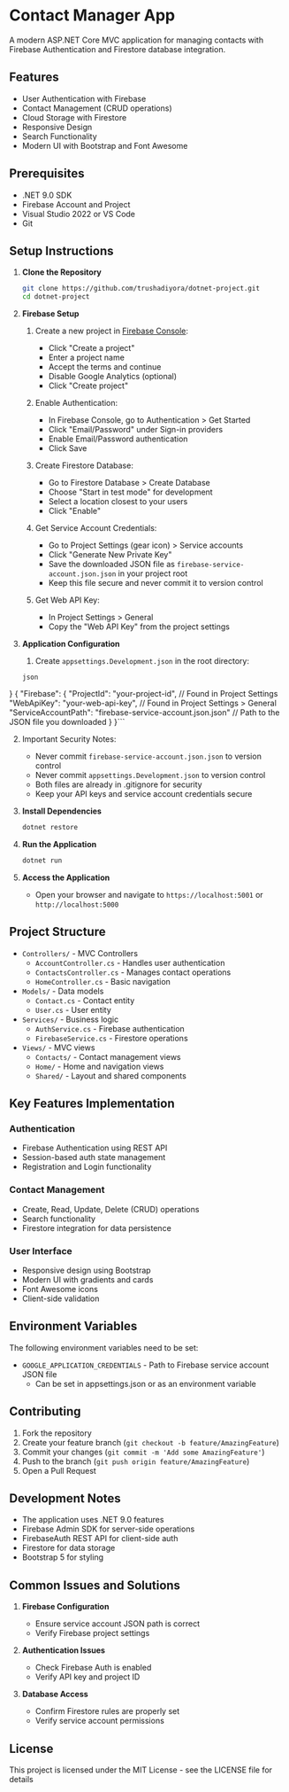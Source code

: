 # Contact Manager App

A modern ASP.NET Core MVC application for managing contacts with Firebase Authentication and Firestore database integration.

## Features

- User Authentication with Firebase
- Contact Management (CRUD operations)
- Cloud Storage with Firestore
- Responsive Design
- Search Functionality
- Modern UI with Bootstrap and Font Awesome

## Prerequisites

- .NET 9.0 SDK
- Firebase Account and Project
- Visual Studio 2022 or VS Code
- Git

## Setup Instructions

1. **Clone the Repository**
   ```bash
   git clone https://github.com/trushadiyora/dotnet-project.git
   cd dotnet-project
   ```

2. **Firebase Setup**
   1. Create a new project in [Firebase Console](https://console.firebase.google.com/):
      - Click "Create a project"
      - Enter a project name
      - Accept the terms and continue
      - Disable Google Analytics (optional)
      - Click "Create project"

   2. Enable Authentication:
      - In Firebase Console, go to Authentication > Get Started
      - Click "Email/Password" under Sign-in providers
      - Enable Email/Password authentication
      - Click Save

   3. Create Firestore Database:
      - Go to Firestore Database > Create Database
      - Choose "Start in test mode" for development
      - Select a location closest to your users
      - Click "Enable"

   4. Get Service Account Credentials:
      - Go to Project Settings (gear icon) > Service accounts
      - Click "Generate New Private Key"
      - Save the downloaded JSON file as `firebase-service-account.json.json` in your project root
      - Keep this file secure and never commit it to version control

   5. Get Web API Key:
      - In Project Settings > General
      - Copy the "Web API Key" from the project settings

3. **Application Configuration**
   1. Create `appsettings.Development.json` in the root directory:
   ```
   json
  }
   {
     "Firebase": {
       "ProjectId": "your-project-id",      // Found in Project Settings
       "WebApiKey": "your-web-api-key",     // Found in Project Settings > General
       "ServiceAccountPath": "firebase-service-account.json.json"  // Path to the JSON file you downloaded
     }
   }```
   
   2. Important Security Notes:
      - Never commit `firebase-service-account.json.json` to version control
      - Never commit `appsettings.Development.json` to version control
      - Both files are already in .gitignore for security
      - Keep your API keys and service account credentials secure

4. **Install Dependencies**
   ```bash
   dotnet restore
   ```

5. **Run the Application**
   ```bash
   dotnet run
   ```

6. **Access the Application**
   - Open your browser and navigate to `https://localhost:5001` or `http://localhost:5000`

## Project Structure

- `Controllers/` - MVC Controllers
  - `AccountController.cs` - Handles user authentication
  - `ContactsController.cs` - Manages contact operations
  - `HomeController.cs` - Basic navigation
- `Models/` - Data models
  - `Contact.cs` - Contact entity
  - `User.cs` - User entity
- `Services/` - Business logic
  - `AuthService.cs` - Firebase authentication
  - `FirebaseService.cs` - Firestore operations
- `Views/` - MVC views
  - `Contacts/` - Contact management views
  - `Home/` - Home and navigation views
  - `Shared/` - Layout and shared components

## Key Features Implementation

### Authentication
- Firebase Authentication using REST API
- Session-based auth state management
- Registration and Login functionality

### Contact Management
- Create, Read, Update, Delete (CRUD) operations
- Search functionality
- Firestore integration for data persistence

### User Interface
- Responsive design using Bootstrap
- Modern UI with gradients and cards
- Font Awesome icons
- Client-side validation

## Environment Variables

The following environment variables need to be set:
- `GOOGLE_APPLICATION_CREDENTIALS` - Path to Firebase service account JSON file
  - Can be set in appsettings.json or as an environment variable

## Contributing

1. Fork the repository
2. Create your feature branch (`git checkout -b feature/AmazingFeature`)
3. Commit your changes (`git commit -m 'Add some AmazingFeature'`)
4. Push to the branch (`git push origin feature/AmazingFeature`)
5. Open a Pull Request

## Development Notes

- The application uses .NET 9.0 features
- Firebase Admin SDK for server-side operations
- FirebaseAuth REST API for client-side auth
- Firestore for data storage
- Bootstrap 5 for styling

## Common Issues and Solutions

1. **Firebase Configuration**
   - Ensure service account JSON path is correct
   - Verify Firebase project settings

2. **Authentication Issues**
   - Check Firebase Auth is enabled
   - Verify API key and project ID

3. **Database Access**
   - Confirm Firestore rules are properly set
   - Verify service account permissions

## License

This project is licensed under the MIT License - see the LICENSE file for details
